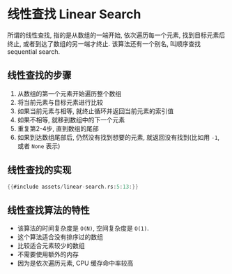 # 线性查找 Linear Search

所谓的线性查找, 指的是从数组的一端开始, 依次遍历每一个元素, 找到目标元素后终止, 或者到达了数组的另一端才终止.
该算法还有一个别名, 叫顺序查找 sequential search.

## 线性查找的步骤

1. 从数组的第一个元素开始遍历整个数组
2. 将当前元素与目标元素进行比较
3. 如果当前元素与相等, 就终止循环并返回当前元素的索引值
4. 如果不相等, 就移到数组中的下一个元素
5. 重复第2-4步, 直到数组的尾部
6. 如果到达数组尾部后, 仍然没有找到想要的元素, 就返回没有找到(比如用 `-1`, 或者 `None` 表示)

## 线性查找的实现

```rust
{{#include assets/linear-search.rs:5:13:}}
```

## 线性查找算法的特性

- 该算法的时间复杂度是 `O(N)`, 空间复杂度是 `O(1)`.
- 这个算法适合没有排序过的数组
- 比较适合元素较少的数组
- 不需要使用额外的内存
- 因为是依次遍历元素, CPU 缓存命中率较高